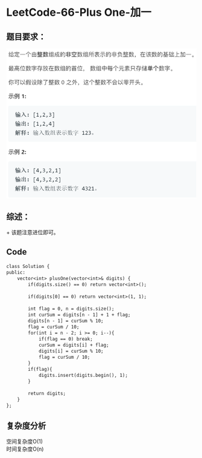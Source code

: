 # LeetCode-66-Plus One-加一

## 题目要求：
![avatar](https://github.com/JakeChanFangZiyuan20/MyLeetCode/blob/master/img/66.png)

## 综述：  
\+ 该题注意进位即可。

## Code
```
class Solution {
public:
    vector<int> plusOne(vector<int>& digits) {
        if(digits.size() == 0) return vector<int>();

        if(digits[0] == 0) return vector<int>(1, 1);
        
        int flag = 0, n = digits.size();
        int curSum = digits[n - 1] + 1 + flag;
        digits[n - 1] = curSum % 10;
        flag = curSum / 10;
        for(int i = n - 2; i >= 0; i--){
            if(flag == 0) break;
            curSum = digits[i] + flag;
            digits[i] = curSum % 10;
            flag = curSum / 10;
        }
        if(flag){
            digits.insert(digits.begin(), 1);
        }

        return digits;
    }
};
```


## 复杂度分析
空间复杂度O(1)  
时间复杂度O(n)

